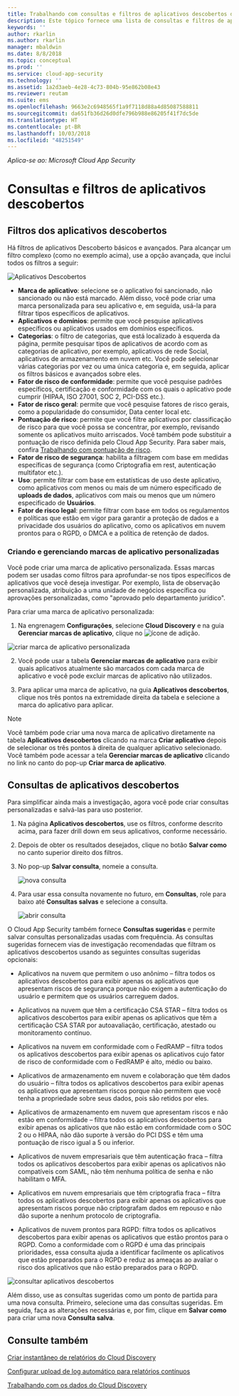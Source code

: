 ```yaml
---
title: Trabalhando com consultas e filtros de aplicativos descobertos do Cloud App Security | Microsoft Docs
description: Este tópico fornece uma lista de consultas e filtros de aplicativos descobertos do Cloud App Security e explica como trabalhar com eles.
keywords: ''
author: rkarlin
ms.author: rkarlin
manager: mbaldwin
ms.date: 8/8/2018
ms.topic: conceptual
ms.prod: ''
ms.service: cloud-app-security
ms.technology: ''
ms.assetid: 1a2d3aeb-4e28-4c73-804b-95e862b08e43
ms.reviewer: reutam
ms.suite: ems
ms.openlocfilehash: 9663e2c6948565f1a9f7118d88a4d85087588811
ms.sourcegitcommit: da651fb36d26d0dfe796b988e86205f41f7dc5de
ms.translationtype: HT
ms.contentlocale: pt-BR
ms.lasthandoff: 10/03/2018
ms.locfileid: "48251549"
---
```

*Aplica-se ao: Microsoft Cloud App Security*

# <a name="discovered-app-filters-and-queries"></a>Consultas e filtros de aplicativos descobertos

## <a name="discovered-app-filters"></a>Filtros dos aplicativos descobertos

Há filtros de aplicativos Descoberto básicos e avançados. Para alcançar um filtro complexo (como no exemplo acima), use a opção avançada, que inclui todos os filtros a seguir:

![Aplicativos Descobertos](./media/discovered-apps.png)  


- **Marca de aplicativo**: selecione se o aplicativo foi sancionado, não sancionado ou não está marcado. Além disso, você pode criar uma marca personalizada para seu aplicativo e, em seguida, usá-la para filtrar tipos específicos de aplicativos. 
- **Aplicativos e domínios**: permite que você pesquise aplicativos específicos ou aplicativos usados em domínios específicos. 
- **Categorias**: o filtro de categorias, que está localizado à esquerda da página, permite pesquisar tipos de aplicativos de acordo com as categorias de aplicativo, por exemplo, aplicativos de rede Social, aplicativos de armazenamento em nuvem etc. Você pode selecionar várias categorias por vez ou uma única categoria e, em seguida, aplicar os filtros básicos e avançados sobre eles.
- **Fator de risco de conformidade**: permite que você pesquise padrões específicos, certificação e conformidade com os quais o aplicativo pode cumprir (HIPAA, ISO 27001, SOC 2, PCI-DSS etc.).
- **Fator de risco geral**: permite que você pesquise fatores de risco gerais, como a popularidade do consumidor, Data center local etc.
- **Pontuação de risco**: permite que você filtre aplicativos por classificação de risco para que você possa se concentrar, por exemplo, revisando somente os aplicativos muito arriscados. Você também pode substituir a pontuação de risco definida pelo Cloud App Security. Para saber mais, confira [Trabalhando com pontuação de risco](risk-score.md).
- **Fator de risco de segurança**: habilita a filtragem com base em medidas específicas de segurança (como Criptografia em rest, autenticação multifator etc.).
- **Uso**: permite filtrar com base em estatísticas de uso deste aplicativo, como aplicativos com menos ou mais de um número especificado de **uploads de dados**, aplicativos com mais ou menos que um número especificado de **Usuários**.
- **Fator de risco legal**: permite filtrar com base em todos os regulamentos e políticas que estão em vigor para garantir a proteção de dados e a privacidade dos usuários do aplicativo, como os aplicativos em nuvem prontos para o RGPD, o DMCA e a política de retenção de dados.

### <a name="creating-and-managing-custom-app-tags"></a>Criando e gerenciando marcas de aplicativo personalizadas

Você pode criar uma marca de aplicativo personalizada. Essas marcas podem ser usadas como filtros para aprofundar-se nos tipos específicos de aplicativos que você deseja investigar. Por exemplo, lista de observação personalizada, atribuição a uma unidade de negócios específica ou aprovações personalizadas, como "aprovado pelo departamento jurídico".

Para criar uma marca de aplicativo personalizada:

1. Na engrenagem **Configurações**, selecione **Cloud Discovery** e na guia **Gerenciar marcas de aplicativo**, clique no ![ícone de adição](./media/plus-icon.png). 

![criar marca de aplicativo personalizada](./media/create-app-tag.png)

2. Você pode usar a tabela **Gerenciar marcas de aplicativo** para exibir quais aplicativos atualmente são marcados com cada marca de aplicativo e você pode excluir marcas de aplicativo não utilizados.

3. Para aplicar uma marca de aplicativo, na guia **Aplicativos descobertos**, clique nos três pontos na extremidade direita da tabela e selecione a marca do aplicativo para aplicar. 

> [!NOTE]
>Você também pode criar uma nova marca de aplicativo diretamente na tabela **Aplicativos descobertos** clicando na marca **Criar aplicativo** depois de selecionar os três pontos à direita de qualquer aplicativo selecionado. Você também pode acessar a tela **Gerenciar marcas de aplicativo** clicando no link no canto do pop-up **Criar marca de aplicativo**.

## <a name="discovered-app-queries"></a>Consultas de aplicativos descobertos

Para simplificar ainda mais a investigação, agora você pode criar consultas personalizadas e salvá-las para uso posterior. 

1. Na página **Aplicativos descobertos**, use os filtros, conforme descrito acima, para fazer drill down em seus aplicativos, conforme necessário. 

2. Depois de obter os resultados desejados, clique no botão **Salvar como** no canto superior direito dos filtros. 

3. No pop-up **Salvar consulta**, nomeie a consulta.

   ![nova consulta](./media/new-query.png)

4. Para usar essa consulta novamente no futuro, em **Consultas**, role para baixo até **Consultas salvas** e selecione a consulta. 

   ![abrir consulta](./media/discovered-app-query.png)


O Cloud App Security também fornece **Consultas sugeridas** e permite salvar consultas personalizadas usadas com frequência. As consultas sugeridas fornecem vias de investigação recomendadas que filtram os aplicativos descobertos usando as seguintes consultas sugeridas opcionais:

 - Aplicativos na nuvem que permitem o uso anônimo – filtra todos os aplicativos descobertos para exibir apenas os aplicativos que apresentam riscos de segurança porque não exigem a autenticação do usuário e permitem que os usuários carreguem dados.

 - Aplicativos na nuvem que têm a certificação CSA STAR – filtra todos os aplicativos descobertos para exibir apenas os aplicativos que têm a certificação CSA STAR por autoavaliação, certificação, atestado ou monitoramento contínuo.

 - Aplicativos na nuvem em conformidade com o FedRAMP – filtra todos os aplicativos descobertos para exibir apenas os aplicativos cujo fator de risco de conformidade com o FedRAMP é alto, médio ou baixo. 

 - Aplicativos de armazenamento em nuvem e colaboração que têm dados do usuário – filtra todos os aplicativos descobertos para exibir apenas os aplicativos que apresentam riscos porque não permitem que você tenha a propriedade sobre seus dados, pois são retidos por eles.

 - Aplicativos de armazenamento em nuvem que apresentam riscos e não estão em conformidade – filtra todos os aplicativos descobertos para exibir apenas os aplicativos que não estão em conformidade com o SOC 2 ou o HIPAA, não dão suporte à versão do PCI DSS e têm uma pontuação de risco igual a 5 ou inferior.

 - Aplicativos de nuvem empresariais que têm autenticação fraca – filtra todos os aplicativos descobertos para exibir apenas os aplicativos não compatíveis com SAML, não têm nenhuma política de senha e não habilitam o MFA.

 - Aplicativos em nuvem empresariais que têm criptografia fraca – filtra todos os aplicativos descobertos para exibir apenas os aplicativos que apresentam riscos porque não criptografam dados em repouso e não dão suporte a nenhum protocolo de criptografia.

- Aplicativos de nuvem prontos para RGPD: filtra todos os aplicativos descobertos para exibir apenas os aplicativos que estão prontos para o RGPD. Como a conformidade com o RGPD é uma das principais prioridades, essa consulta ajuda a identificar facilmente os aplicativos que estão preparados para o RGPD e reduz as ameaças ao avaliar o risco dos aplicativos que não estão preparados para o RGPD.
 
![consultar aplicativos descobertos](./media/queries-discovered-apps.png)

 
Além disso, use as consultas sugeridas como um ponto de partida para uma nova consulta. Primeiro, selecione uma das consultas sugeridas. Em seguida, faça as alterações necessárias e, por fim, clique em **Salvar como** para criar uma nova **Consulta salva**.


## <a name="see-also"></a>Consulte também
 
[Criar instantâneo de relatórios do Cloud Discovery](create-snapshot-cloud-discovery-reports.md)

[Configurar upload de log automático para relatórios contínuos](configure-automatic-log-upload-for-continuous-reports.md)

[Trabalhando com os dados do Cloud Discovery](working-with-cloud-discovery-data.md)

